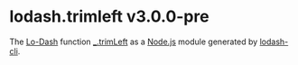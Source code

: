 # lodash.trimleft v3.0.0-pre

The [Lo-Dash](https://lodash.com/) function [_.trimLeft](http://lodash.com/docs#trimLeft) as a [Node.js](http://nodejs.org/) module generated by [lodash-cli](https://www.npmjs.com/package/lodash-cli).
